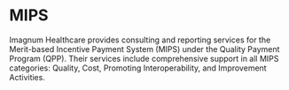 # MIPS
Imagnum Healthcare provides consulting and reporting services for the Merit-based Incentive Payment System (MIPS) under the Quality Payment Program (QPP). Their services include comprehensive support in all MIPS categories: Quality, Cost, Promoting Interoperability, and Improvement Activities. 
